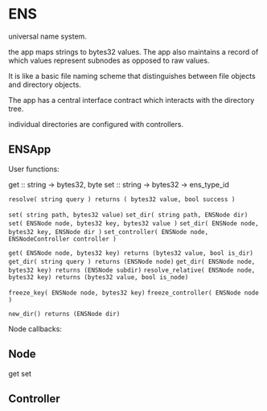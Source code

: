 ENS
===


universal name system.

the app maps strings to bytes32 values. The app also maintains a record of which
values represent subnodes as opposed to raw values.

It is like a basic file naming scheme that distinguishes between file objects and directory objects.

The app has a central interface contract which interacts with the directory tree.

individual directories are configured with controllers.


ENSApp
---

User functions:

get :: string -> bytes32, byte
set :: string -> bytes32 -> ens_type_id

`resolve( string query ) returns ( bytes32 value, bool success )`

`set( string path, bytes32 value)`
`set_dir( string path, ENSNode dir)`
`set( ENSNode node, bytes32 key, bytes32 value )`
`set_dir( ENSNode node, bytes32 key, ENSNode dir )`
`set_controller( ENSNode node, ENSNodeController controller )`

`get( ENSNode node, bytes32 key) returns (bytes32 value, bool is_dir)`
`get_dir( string query ) returns (ENSNode node)`
`get_dir( ENSNode node, bytes32 key) returns (ENSNode subdir)`
`resolve_relative( ENSNode node, bytes32 key) returns (bytes32 value, bool is_node)`

`freeze_key( ENSNode node, bytes32 key)`
`freeze_controller( ENSNode node )`

`new_dir() returns (ENSNode dir)`

Node callbacks:


Node
---

get
set


Controller
---

